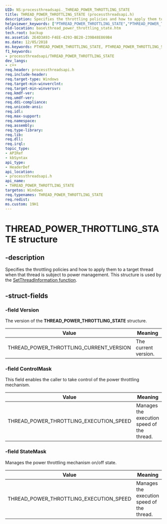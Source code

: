 ```yaml
---
UID: NS:processthreadsapi._THREAD_POWER_THROTTLING_STATE
title: THREAD_POWER_THROTTLING_STATE (processthreadsapi.h)
description: Specifies the throttling policies and how to apply them to a target thread when that thread is subject to power management.
helpviewer_keywords: ["PTHREAD_POWER_THROTTLING_STATE","PTHREAD_POWER_THROTTLING_STATE structure pointer","THREAD_POWER_THROTTLING_CURRENT_VERSION","THREAD_POWER_THROTTLING_EXECUTION_SPEED","THREAD_POWER_THROTTLING_STATE","THREAD_POWER_THROTTLING_STATE structure","base.thread_power_throttling_state","processthreadsapi/PTHREAD_POWER_THROTTLING_STATE","processthreadsapi/THREAD_POWER_THROTTLING_STATE"]
old-location: base\thread_power_throttling_state.htm
tech.root: backup
ms.assetid: 2E4D3A93-F4EE-4293-BE28-239B48E869B4
ms.date: 12/05/2018
ms.keywords: PTHREAD_POWER_THROTTLING_STATE, PTHREAD_POWER_THROTTLING_STATE structure pointer, THREAD_POWER_THROTTLING_CURRENT_VERSION, THREAD_POWER_THROTTLING_EXECUTION_SPEED, THREAD_POWER_THROTTLING_STATE, THREAD_POWER_THROTTLING_STATE structure, base.thread_power_throttling_state, processthreadsapi/PTHREAD_POWER_THROTTLING_STATE, processthreadsapi/THREAD_POWER_THROTTLING_STATE
f1_keywords:
- processthreadsapi/THREAD_POWER_THROTTLING_STATE
dev_langs:
- c++
req.header: processthreadsapi.h
req.include-header: 
req.target-type: Windows
req.target-min-winverclnt: 
req.target-min-winversvr: 
req.kmdf-ver: 
req.umdf-ver: 
req.ddi-compliance: 
req.unicode-ansi: 
req.idl: 
req.max-support: 
req.namespace: 
req.assembly: 
req.type-library: 
req.lib: 
req.dll: 
req.irql: 
topic_type:
- APIRef
- kbSyntax
api_type:
- HeaderDef
api_location:
- processthreadsapi.h
api_name:
- THREAD_POWER_THROTTLING_STATE
targetos: Windows
req.typenames: THREAD_POWER_THROTTLING_STATE
req.redist: 
ms.custom: 19H1
---
```


# THREAD_POWER_THROTTLING_STATE structure


## -description


Specifies the throttling policies and how to apply them to a target thread when that thread is subject to power management. This structure is used by the [SetThreadInformation function](/windows/win32/api/processthreadsapi/nf-processthreadsapi-setthreadinformation).


## -struct-fields




### -field Version

The version of the <b>THREAD_POWER_THROTTLING_STATE</b> structure.

| Value | Meaning |
| ---   | ---     |
| THREAD_POWER_THROTTLING_CURRENT_VERSION | The current version. |

### -field ControlMask

This field enables the caller to take control of the power throttling mechanism.

| Value | Meaning |
| ---   | ---     |
| THREAD_POWER_THROTTLING_EXECUTION_SPEED | Manages the execution speed of the thread. |

### -field StateMask

Manages the power throttling mechanism on/off state.

| Value | Meaning |
| ---   | ---     |
| THREAD_POWER_THROTTLING_EXECUTION_SPEED | Manages the execution speed of the thread. |


